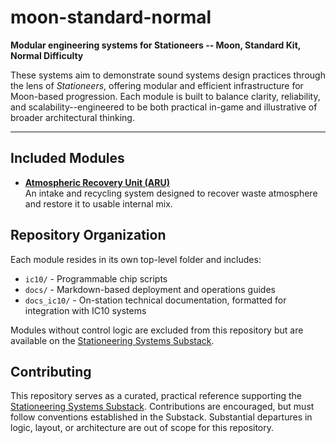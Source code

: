 # moon-standard-normal

**Modular engineering systems for Stationeers -- Moon, Standard Kit, Normal Difficulty**

These systems aim to demonstrate sound systems design practices through the lens of *Stationeers*, offering modular and efficient infrastructure for Moon-based progression.  Each module is built to balance clarity, reliability, and scalability--engineered to be both practical in-game and illustrative of broader architectural thinking.

---

## Included Modules

* **[Atmospheric Recovery Unit (ARU)](./aru)**  
  An intake and recycling system designed to recover waste atmosphere and restore it to usable internal mix.

## Repository Organization

Each module resides in its own top-level folder and includes:

* `ic10/` - Programmable chip scripts
* `docs/` - Markdown-based deployment and operations guides
* `docs_ic10/` - On-station technical documentation, formatted for integration with IC10 systems

Modules without control logic are excluded from this repository but are available on the [Stationeering Systems Substack](https://stationeering.substack.com).

## Contributing

This repository serves as a curated, practical reference supporting the [Stationeering Systems Substack](https://stationeering.substack.com).  Contributions are encouraged, but must follow conventions established in the Substack.  Substantial departures in logic, layout, or architecture are out of scope for this repository.
